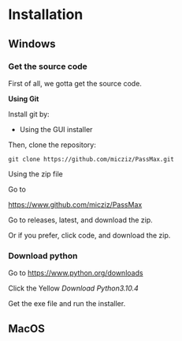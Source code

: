 # Installation

## Windows

### Get the source code

First of all, we gotta get the source code.

**Using Git**

Install git by:

- Using the GUI installer

Then, clone the repository:

```
git clone https://github.com/micziz/PassMax.git
```

Using the zip file

Go to

https://www.github.com/micziz/PassMax

Go to releases, latest, and download the zip.

Or if you prefer, click code, and download the zip.

### Download python

Go to https://www.python.org/downloads

Click the Yellow *Download Python3.10.4*

Get the exe file and run the installer.



## MacOS

